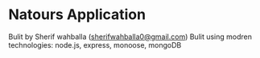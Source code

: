 # Natours Application

Bulit by Sherif wahballa (sherifwahballa0@gmail.com)
Bulit using modren technologies: node.js, express, monoose, mongoDB